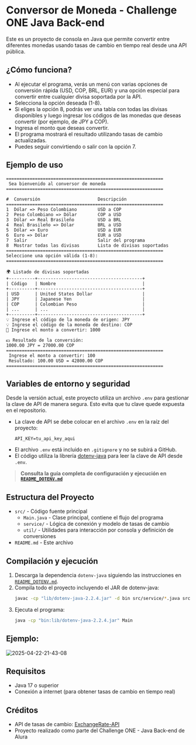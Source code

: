 # Conversor de Moneda - Challenge ONE Java Back-end

Este es un proyecto de consola en Java que permite convertir entre diferentes monedas usando tasas de cambio en tiempo real desde una API pública.

## ¿Cómo funciona?

- Al ejecutar el programa, verás un menú con varias opciones de conversión rápida (USD, COP, BRL, EUR) y una opción especial para convertir entre cualquier divisa soportada por la API.
- Selecciona la opción deseada (1-8).
- Si eliges la opción 8, podrás ver una tabla con todas las divisas disponibles y luego ingresar los códigos de las monedas que deseas convertir (por ejemplo, de JPY a COP).
- Ingresa el monto que deseas convertir.
- El programa mostrará el resultado utilizando tasas de cambio actualizadas.
- Puedes seguir convirtiendo o salir con la opción 7.

## Ejemplo de uso

```
============================================================
 Sea bienvenido al conversor de moneda 
============================================================

#  Conversión                      Descripción
============================================================
1  Dólar => Peso Colombiano        USD a COP
2  Peso Colombiano => Dólar        COP a USD
3  Dólar => Real Brasileño         USD a BRL
4  Real Brasileño => Dólar         BRL a USD
5  Dólar => Euro                   USD a EUR
6  Euro => Dólar                   EUR a USD
7  Salir                           Salir del programa
8  Mostrar todas las divisas       Lista de divisas soportadas
============================================================
Seleccione una opción válida (1-8):
============================================================

🌍 Listado de divisas soportadas
+----------+----------------------------------------+
| Código   | Nombre                                 |
+----------+----------------------------------------+
| USD      | United States Dollar                   |
| JPY      | Japanese Yen                           |
| COP      | Colombian Peso                         |
| ...      | ...                                    |
+----------+----------------------------------------+
💡 Ingrese el código de la moneda de origen: JPY
💡 Ingrese el código de la moneda de destino: COP
💸 Ingrese el monto a convertir: 1000

💵 Resultado de la conversión:
1000.00 JPY = 27000.00 COP
============================================================
 Ingrese el monto a convertir: 100
 Resultado: 100.00 USD = 42800.00 COP
============================================================
```

## Variables de entorno y seguridad

Desde la versión actual, este proyecto utiliza un archivo `.env` para gestionar la clave de API de manera segura. Esto evita que tu clave quede expuesta en el repositorio.

- La clave de API se debe colocar en el archivo `.env` en la raíz del proyecto:
  ```
  API_KEY=tu_api_key_aqui
  ```
- El archivo `.env` está incluido en `.gitignore` y no se subirá a GitHub.
- El código utiliza la librería [dotenv-java](https://github.com/cdimascio/dotenv-java) para leer la clave de API desde `.env`.

> **Consulta la guía completa de configuración y ejecución en [`README_DOTENV.md`](README_DOTENV.md)**

## Estructura del Proyecto

- `src/` - Código fuente principal
  - `Main.java` - Clase principal, contiene el flujo del programa
  - `service/` - Lógica de conexión y modelo de tasas de cambio
  - `util/` - Utilidades para interacción por consola y definición de conversiones
- `README.md` - Este archivo

## Compilación y ejecución

1. Descarga la dependencia `dotenv-java` siguiendo las instrucciones en [`README_DOTENV.md`](README_DOTENV.md).
2. Compila todo el proyecto incluyendo el JAR de dotenv-java:
   ```sh
   javac -cp "lib/dotenv-java-2.2.4.jar" -d bin src/service/*.java src/util/*.java src/Main.java
   ```
3. Ejecuta el programa:
   ```sh
   java -cp "bin:lib/dotenv-java-2.2.4.jar" Main
   ```

## Ejemplo:

![2025-04-22-21-43-08](https://github.com/user-attachments/assets/c516a3bb-d605-44ed-8dea-a6dbf1d914a8)


## Requisitos
- Java 17 o superior
- Conexión a internet (para obtener tasas de cambio en tiempo real)

## Créditos
- API de tasas de cambio: [ExchangeRate-API](https://www.exchangerate-api.com/)
- Proyecto realizado como parte del Challenge ONE - Java Back-end de Alura
